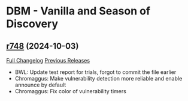 # DBM - Vanilla and Season of Discovery

## [r748](https://github.com/DeadlyBossMods/DBM-Vanilla/tree/r748) (2024-10-03)
[Full Changelog](https://github.com/DeadlyBossMods/DBM-Vanilla/compare/r747...r748) [Previous Releases](https://github.com/DeadlyBossMods/DBM-Vanilla/releases)

- BWL: Update test report for trials, forgot to commit the file earlier  
- Chromaggus: Make vulnerability detection more reliable and enable announce by default  
- Chromaggus: Fix color of vulnerability timers  
